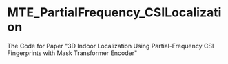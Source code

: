 # MTE_PartialFrequency_CSILocalization

The Code for Paper "3D Indoor Localization Using Partial-Frequency CSI Fingerprints with Mask Transformer Encoder"
